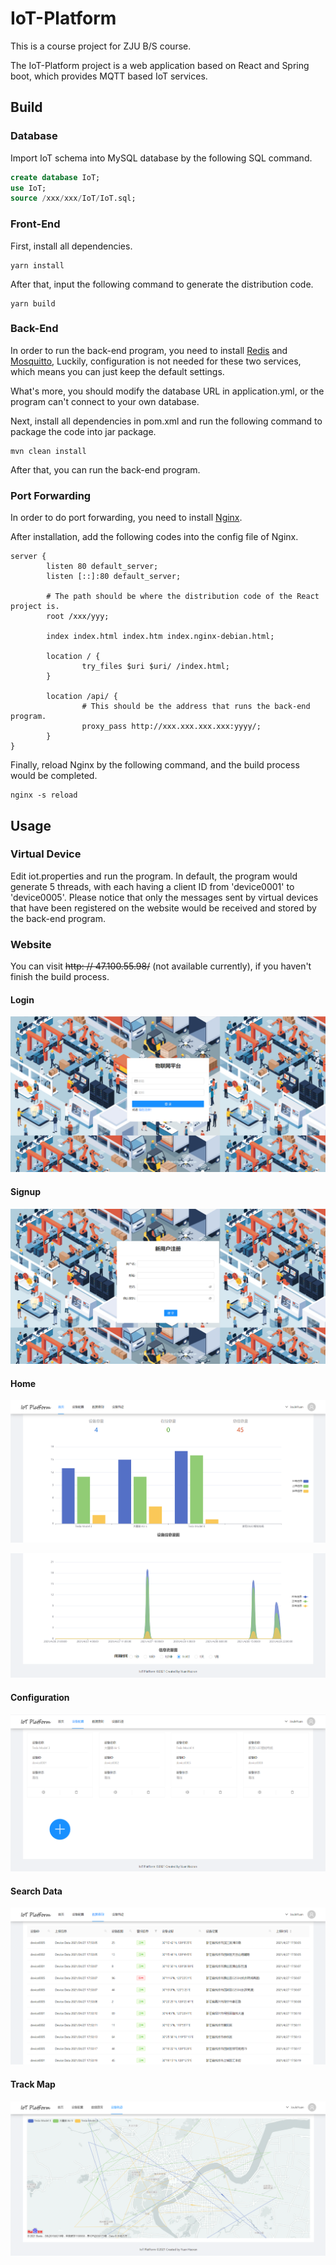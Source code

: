 # IoT-Platform

This is a course project for ZJU B/S course. 

The IoT-Platform project is a web application based on React and Spring boot, which provides MQTT based IoT services.

## Build

### Database

Import IoT schema into MySQL database by the following SQL command.

```sql
create database IoT;
use IoT;
source /xxx/xxx/IoT/IoT.sql;
```

### Front-End

First, install all dependencies.

```shell
yarn install
```

After that, input the following command to generate the distribution code.

```shell
yarn build
```

### Back-End

In order to run the back-end program, you need to install [Redis](https://redis.io/) and [Mosquitto](https://mosquitto.org/), Luckily, configuration is not needed for these two services, which means you can just keep the default settings.

What's more, you should modify the database URL in application.yml, or the program can't connect to your own database.

Next, install all dependencies in pom.xml and run the following command to package the code into jar package.

```shell
mvn clean install
```

After that, you can run the back-end program.

### Port Forwarding

In order to do port forwarding, you need to install [Nginx](https://www.nginx.com/).

After installation, add the following codes into the config file of Nginx.

```
server {
        listen 80 default_server;
        listen [::]:80 default_server;
        
        # The path should be where the distribution code of the React project is.
        root /xxx/yyy;
        
        index index.html index.htm index.nginx-debian.html;
        
        location / {
                try_files $uri $uri/ /index.html;
        }
        
        location /api/ {
        		# This should be the address that runs the back-end program.
                proxy_pass http://xxx.xxx.xxx.xxx:yyyy/;
        }
}
```

Finally, reload Nginx by the following command, and the build process would be completed.

```shell
nginx -s reload
```

## Usage

### Virtual Device

Edit iot.properties and run the program. In default, the program would generate 5 threads, with each having a client ID from 'device0001' to 'device0005'. Please notice that only the messages sent by virtual devices that have been registered on the website would be received and stored by the back-end program.

### Website

You can visit ~~http: // 47.100.55.98/~~ (not available currently), if you haven't finish the build process.

#### Login

![login](image/login.jpg)

#### Signup

![signup](image/signup.png)

#### Home

![histogramTable](image/histogramTable.png)

![lineChart](image/lineChart.png)

#### Configuration

![Configuration](image/Configuration.png)

#### Search Data

![dataTable](image/dataTable.png)

#### Track Map

![TrackMap](image/TrackMap.png)